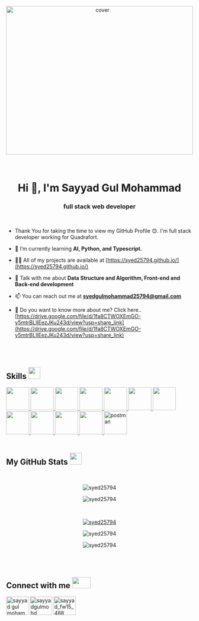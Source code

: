 <div align="center">
<img width="100%" height = "400px" src="https://agencypartner.com/wp-content/uploads/2022/05/91382-web-development.gif" alt="cover" />
</div>

</br>
</br>

<h1 align="center">Hi 👋, I'm Sayyad Gul Mohammad</h1>
<h3 align="center">full stack web developer</h3>

 </br>
 
- Thank You for taking the time to view my GitHub Profile :blush:. I'm full stack developer working for Quadrafort.

- 🌱 I’m currently learning **AI, Python, and Typescript.**

- 👨‍💻 All of my projects are available at [https://syed25794.github.io/](https://syed25794.github.io/)

- 💬 Talk with me about **Data Structure and Algorithm, Front-end and Back-end development**

- 📫 You can reach out me at **syedgulmohammad25794@gmail.com**

- 📄 Do you want to know more about me? Click here.. [https://drive.google.com/file/d/1fa8CTWOXEmGO-y5mtrBLlIEezJKu243d/view?usp=share_link](https://drive.google.com/file/d/1fa8CTWOXEmGO-y5mtrBLlIEezJKu243d/view?usp=share_link)


</br>
</br>


<h2> Skills <img src = "https://upload.wikimedia.org/wikipedia/commons/5/55/Tool_animated.gif?20090204212530" width = '32px' height='32px' > </h2>
<a href= 'https://github.com/Syed25794?tab=repositories&q=&type=&language=html&sort=' > <img width ='62px' height='62px' src ='https://img.icons8.com/color/512/html-5.png'> </a>
<a href= 'https://github.com/Syed25794?tab=repositories&q=&type=&language=css&sort=' > <img width ='62px' height='62px' src ='https://img.icons8.com/fluency/512/css3.png'> </a>
<a href= 'https://github.com/Syed25794?tab=repositories&q=&type=&language=javascript&sort=' > <img width ='62px' height='62px' src ='https://img.icons8.com/color/512/javascript.png'> </a>
<a href= 'https://github.com/Syed25794?tab=repositories&q=&type=&language=reactjs&sort=' > <img width ='62px' height='62px' src ='https://img.icons8.com/external-tal-revivo-tritone-tal-revivo/512/external-react-a-javascript-library-for-building-user-interfaces-logo-tritone-tal-revivo.png'> </a>
<a href= 'https://github.com/Syed25794?tab=repositories&q=&type=&language=nodejs&sort=' > <img width ='62px' height='62px' src ='https://img.icons8.com/fluency/512/node-js.png'> </a>
<a href= 'https://github.com/Syed25794?tab=repositories&q=&type=&language=mongodb&sort=' > <img width ='62px' height='62px' src ='https://img.icons8.com/color/512/mongodb.png'> </a>
<a href= 'https://github.com/Syed25794?tab=repositories&q=&type=&language=express&sort=' > <img width ='62px' height='62px' src ='https://img.icons8.com/nolan/512/express-js.png'> </a>
<a href= 'https://github.com/Syed25794?tab=repositories&q=&type=&language=git&sort=' > <img width ='62px' height='62px' src ='https://img.icons8.com/color/512/git.png'> </a>
<a href= 'https://github.com/Syed25794?tab=repositories&q=&type=&language=github&sort=' > <img width ='62px' height='62px' src ='https://img.icons8.com/color/512/github.png'> </a>
<a href= 'https://github.com/Syed25794?tab=repositories&q=&type=&language=python&sort=' > <img width ='62px' height='62px' src ='https://img.icons8.com/color/512/python.png'> </a>
<a href= 'https://github.com/Syed25794?tab=repositories&q=&type=&language=python&sort=' > <img width ='62px' height='62px' src ='https://img.icons8.com/color/512/redis.png'> </a>
<a href="https://postman.com" target="_blank" rel="noreferrer"> <img src="https://www.vectorlogo.zone/logos/getpostman/getpostman-icon.svg" alt="postman" width ='62px' height='62px' /> </a>



</br>
</br>


<h2> My GitHub Stats <img src='https://raw.githubusercontent.com/rahulbanerjee26/githubProfileReadmeGenerator/main/gifs/github.gif' width='32px' height=32px> </h2> 

</br>


   <p align="center"><img  src="https://github-readme-stats.vercel.app/api/top-langs?username=syed25794&show_icons=true&locale=en&layout=compact" alt="syed25794" /></p>

  <p align="center"><img  src="https://github-readme-stats.vercel.app/api?username=syed25794&show_icons=true&locale=en" alt="syed25794" /></p>


</br>

<p align="center"> <a href="https://github.com/ryo-ma/github-profile-trophy"><img src="https://github-profile-trophy.vercel.app/?username=syed25794" alt="syed25794" /></a> </p>
 



  <p align="center"><img src="https://visitor-badge.glitch.me/badge?page_id=Syed25794.Syed25794" alt="syed25794" /></p>

  <p align="center"><img src="https://gpvc.arturio.dev/Syed25794" alt="syed25794" /> </p>
  
  
  
  </br>
</br>

<h2> Connect with me <img src='https://cdn.dribbble.com/users/805609/screenshots/2909157/connection.gif' width="50px" height=30px> </h2>

<p align="left">
<a margin-left="30px" href="https://www.linkedin.com/in/sayyad-gul-mohammad/" target="blank"><img align="center" src="https://img.icons8.com/color/512/linkedin.png" alt="sayyad gul mohammad" height="50" width="60"  /></a>
<a margin-left="30px" href="https://twitter.com/sayyadgulmohd" target="blank"><img align="center" src="https://img.icons8.com/color/512/twitter--v4.png" alt="sayyadgulmohd" height="50" width="60" /></a>
<a margin-left="30px" href="https://www.hackerrank.com/sayyad_fw15_488" target="blank"><img align="center" src="https://img.icons8.com/external-tal-revivo-color-tal-revivo/512/external-hackerrank-is-a-technology-company-that-focuses-on-competitive-programming-logo-color-tal-revivo.png" alt="sayyad_fw15_488" height="50" width="60" /></a>
</p>


